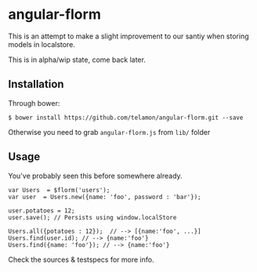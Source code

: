 # angular-florm

This is an attempt to make a slight improvement to our santiy when
storing models in localstore.

This is in alpha/wip state, come back later.

## Installation
  
Through bower:


    $ bower install https://github.com/telamon/angular-florm.git --save


Otherwise you need to grab `angular-florm.js` from `lib/` folder

## Usage
You've probably seen this before somewhere already.


    var Users  = $florm('users');
    var user  = Users.new({name: 'foo', password : 'bar'});
    
    user.potatoes = 12;
    user.save(); // Persists using window.localStore

    Users.all({potatoes : 12});  // --> [{name:'foo', ...}]
    Users.find(user.id); // --> {name:'foo'}
    Users.find({name: 'foo'}); // --> {name:'foo'}


Check the sources & testspecs for more info.

